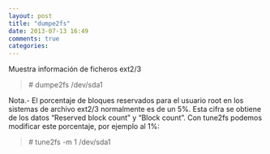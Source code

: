 ```yaml
---
layout: post
title: "dumpe2fs"
date: 2013-07-13 16:49
comments: true
categories: 
---
```

Muestra información de ficheros ext2/3 

>\# dumpe2fs /dev/sda1 

Nota.- El porcentaje de bloques reservados para el usuario root en los sistemas de archivo ext2/3 normalmente es de un 5%. Esta cifra se obtiene de los datos “Reserved block count” y “Block count”. Con tune2fs podemos modificar este porcentaje, por ejemplo al 1%: 

>\# tune2fs -m 1 /dev/sda1 


